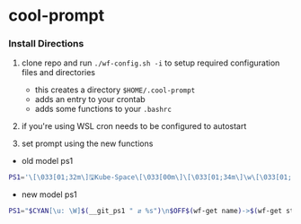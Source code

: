 # cool-prompt

### Install Directions
1. clone repo and run `./wf-config.sh -i` to setup required configuration files and directories
    - this creates a directory `$HOME/.cool-prompt`
    - adds an entry to your crontab
    - adds some functions to your `.bashrc`

2. if you're using WSL cron needs to be configured to autostart
3. set prompt using the new functions

- old model ps1
```sh
PS1='\[\033[01;32m\]🖫Kube-Space\[\033[00m\]\[\033[01;34m\]\w\[\033[01;32m\] ⮁:\[\033[01;33m\]$(gitbranch)\[\033[01;32m\] ♲:\[\033[01;33m\]$ENV `if [ "$(plstatus 2)" = succeeded ]; then printf "\[\033[01;32m\]$(plstatus 0)"; elif [ "$(plstatus 1)" = inProgress ]; then printf "$(plstatus 0)"; else printf "\[\033[31m\]$(plstatus 0)"; fi;`\[\033[00m\]\n$ '
```

- new model ps1
```sh
PS1="$CYAN[\u: \W]$(__git_ps1 " ⇵ %s")\n$OFF$(wf-get name)->$(wf-get status):$(wf-get conclusion)\n$ "
```